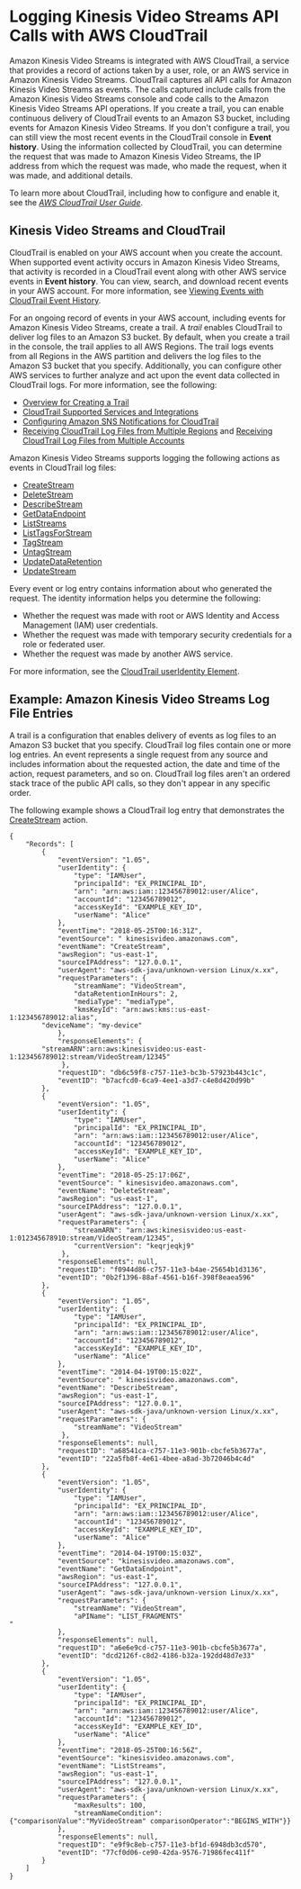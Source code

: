 # Logging Kinesis Video Streams API Calls with AWS CloudTrail<a name="monitoring-cloudtrail"></a>

Amazon Kinesis Video Streams is integrated with AWS CloudTrail, a service that provides a record of actions taken by a user, role, or an AWS service in Amazon Kinesis Video Streams\. CloudTrail captures all API calls for Amazon Kinesis Video Streams as events\. The calls captured include calls from the Amazon Kinesis Video Streams console and code calls to the Amazon Kinesis Video Streams API operations\. If you create a trail, you can enable continuous delivery of CloudTrail events to an Amazon S3 bucket, including events for Amazon Kinesis Video Streams\. If you don't configure a trail, you can still view the most recent events in the CloudTrail console in **Event history**\. Using the information collected by CloudTrail, you can determine the request that was made to Amazon Kinesis Video Streams, the IP address from which the request was made, who made the request, when it was made, and additional details\. 

To learn more about CloudTrail, including how to configure and enable it, see the *[AWS CloudTrail User Guide](http://docs.aws.amazon.com/awscloudtrail/latest/userguide/)*\.

## Kinesis Video Streams and CloudTrail<a name="akvs-info-in-cloudtrail"></a>

CloudTrail is enabled on your AWS account when you create the account\. When supported event activity occurs in Amazon Kinesis Video Streams, that activity is recorded in a CloudTrail event along with other AWS service events in **Event history**\. You can view, search, and download recent events in your AWS account\. For more information, see [Viewing Events with CloudTrail Event History](http://docs.aws.amazon.com/awscloudtrail/latest/userguide/view-cloudtrail-events.html)\. 

For an ongoing record of events in your AWS account, including events for Amazon Kinesis Video Streams, create a trail\. A *trail* enables CloudTrail to deliver log files to an Amazon S3 bucket\. By default, when you create a trail in the console, the trail applies to all AWS Regions\. The trail logs events from all Regions in the AWS partition and delivers the log files to the Amazon S3 bucket that you specify\. Additionally, you can configure other AWS services to further analyze and act upon the event data collected in CloudTrail logs\. For more information, see the following: 
+ [Overview for Creating a Trail](http://docs.aws.amazon.com/awscloudtrail/latest/userguide/cloudtrail-create-and-update-a-trail.html)
+ [CloudTrail Supported Services and Integrations](http://docs.aws.amazon.com/awscloudtrail/latest/userguide/cloudtrail-aws-service-specific-topics.html#cloudtrail-aws-service-specific-topics-integrations)
+ [Configuring Amazon SNS Notifications for CloudTrail](http://docs.aws.amazon.com/awscloudtrail/latest/userguide/getting_notifications_top_level.html)
+ [Receiving CloudTrail Log Files from Multiple Regions](http://docs.aws.amazon.com/awscloudtrail/latest/userguide/receive-cloudtrail-log-files-from-multiple-regions.html) and [Receiving CloudTrail Log Files from Multiple Accounts](http://docs.aws.amazon.com/awscloudtrail/latest/userguide/cloudtrail-receive-logs-from-multiple-accounts.html)

Amazon Kinesis Video Streams supports logging the following actions as events in CloudTrail log files:
+ [CreateStream](http://docs.aws.amazon.com/kinesisvideostreams/latest/dg/API_CreateStream.html)
+ [DeleteStream](http://docs.aws.amazon.com/kinesisvideostreams/latest/dg/API_DeleteStream.html)
+ [DescribeStream](http://docs.aws.amazon.com/kinesisvideostreams/latest/dg/API_DescribeStream.html)
+ [GetDataEndpoint](http://docs.aws.amazon.com/kinesisvideostreams/latest/dg/API_GetDataEndpoint.html)
+ [ListStreams](http://docs.aws.amazon.com/kinesisvideostreams/latest/dg/API_ListStreams.html)
+ [ListTagsForStream](http://docs.aws.amazon.com/kinesisvideostreams/latest/dg/API_ListTagsForStream.html)
+ [TagStream](http://docs.aws.amazon.com/kinesisvideostreams/latest/dg/API_TagStream.html)
+ [UntagStream](http://docs.aws.amazon.com/kinesisvideostreams/latest/dg/API_UntagStream.html)
+ [UpdateDataRetention](http://docs.aws.amazon.com/kinesisvideostreams/latest/dg/API_UpdateDataRetention.html)
+ [UpdateStream](http://docs.aws.amazon.com/kinesisvideostreams/latest/dg/API_UpdateStream.html)

Every event or log entry contains information about who generated the request\. The identity information helps you determine the following: 
+ Whether the request was made with root or AWS Identity and Access Management \(IAM\) user credentials\.
+ Whether the request was made with temporary security credentials for a role or federated user\.
+ Whether the request was made by another AWS service\.

For more information, see the [CloudTrail userIdentity Element](http://docs.aws.amazon.com/awscloudtrail/latest/userguide/cloudtrail-event-reference-user-identity.html)\.

## Example: Amazon Kinesis Video Streams Log File Entries<a name="understanding-service-name-entries"></a>

 A trail is a configuration that enables delivery of events as log files to an Amazon S3 bucket that you specify\. CloudTrail log files contain one or more log entries\. An event represents a single request from any source and includes information about the requested action, the date and time of the action, request parameters, and so on\. CloudTrail log files aren't an ordered stack trace of the public API calls, so they don't appear in any specific order\.

The following example shows a CloudTrail log entry that demonstrates the [CreateStream](http://docs.aws.amazon.com/kinesisvideostreams/latest/dg/API_CreateStream.html) action\.

```
{
    "Records": [
        {
            "eventVersion": "1.05",
            "userIdentity": {
                "type": "IAMUser",
                "principalId": "EX_PRINCIPAL_ID",
                "arn": "arn:aws:iam::123456789012:user/Alice",
                "accountId": "123456789012",
                "accessKeyId": "EXAMPLE_KEY_ID",
                "userName": "Alice"
            },
            "eventTime": "2018-05-25T00:16:31Z",
            "eventSource": " kinesisvideo.amazonaws.com",
            "eventName": "CreateStream",
            "awsRegion": "us-east-1",
            "sourceIPAddress": "127.0.0.1",
            "userAgent": "aws-sdk-java/unknown-version Linux/x.xx",
            "requestParameters": {
                "streamName": "VideoStream",
                "dataRetentionInHours": 2,	
                "mediaType": "mediaType",
                "kmsKeyId": "arn:aws:kms::us-east-1:123456789012:alias",
		"deviceName": "my-device"
      		},
            "responseElements": {
		"streamARN":arn:aws:kinesisvideo:us-east-1:123456789012:stream/VideoStream/12345"
             },
            "requestID": "db6c59f8-c757-11e3-bc3b-57923b443c1c",
            "eventID": "b7acfcd0-6ca9-4ee1-a3d7-c4e8d420d99b"
        },
        {
            "eventVersion": "1.05",
            "userIdentity": {
                "type": "IAMUser",
                "principalId": "EX_PRINCIPAL_ID",
                "arn": "arn:aws:iam::123456789012:user/Alice",
                "accountId": "123456789012",
                "accessKeyId": "EXAMPLE_KEY_ID",
                "userName": "Alice"
            },
            "eventTime": "2018-05-25:17:06Z",
            "eventSource": " kinesisvideo.amazonaws.com",
            "eventName": "DeleteStream",
            "awsRegion": "us-east-1",
            "sourceIPAddress": "127.0.0.1",
            "userAgent": "aws-sdk-java/unknown-version Linux/x.xx",
            "requestParameters": {
                "streamARN": "arn:aws:kinesisvideo:us-east-1:012345678910:stream/VideoStream/12345",
                "currentVersion": "keqrjeqkj9"
             },
            "responseElements": null,
            "requestID": "f0944d86-c757-11e3-b4ae-25654b1d3136",
            "eventID": "0b2f1396-88af-4561-b16f-398f8eaea596"
        },
        {
            "eventVersion": "1.05",
            "userIdentity": {
                "type": "IAMUser",
                "principalId": "EX_PRINCIPAL_ID",
                "arn": "arn:aws:iam::123456789012:user/Alice",
                "accountId": "123456789012",
                "accessKeyId": "EXAMPLE_KEY_ID",
                "userName": "Alice"
            },
            "eventTime": "2014-04-19T00:15:02Z",
            "eventSource": " kinesisvideo.amazonaws.com",
            "eventName": "DescribeStream",
            "awsRegion": "us-east-1",
            "sourceIPAddress": "127.0.0.1",
            "userAgent": "aws-sdk-java/unknown-version Linux/x.xx",
            "requestParameters": {
                "streamName": "VideoStream"
             },
            "responseElements": null,
            "requestID": "a68541ca-c757-11e3-901b-cbcfe5b3677a",
            "eventID": "22a5fb8f-4e61-4bee-a8ad-3b72046b4c4d"
        },
        {
            "eventVersion": "1.05",
            "userIdentity": {
                "type": "IAMUser",
                "principalId": "EX_PRINCIPAL_ID",
                "arn": "arn:aws:iam::123456789012:user/Alice",
                "accountId": "123456789012",
                "accessKeyId": "EXAMPLE_KEY_ID",
                "userName": "Alice"
            },
            "eventTime": "2014-04-19T00:15:03Z",
            "eventSource": "kinesisvideo.amazonaws.com",
            "eventName": "GetDataEndpoint",
            "awsRegion": "us-east-1",
            "sourceIPAddress": "127.0.0.1",
            "userAgent": "aws-sdk-java/unknown-version Linux/x.xx",
            "requestParameters": {
                "streamName": "VideoStream",
                "aPIName": "LIST_FRAGMENTS"
"
            },
            "responseElements": null,
            "requestID": "a6e6e9cd-c757-11e3-901b-cbcfe5b3677a",
            "eventID": "dcd2126f-c8d2-4186-b32a-192dd48d7e33"
        },
        {
            "eventVersion": "1.05",
            "userIdentity": {
                "type": "IAMUser",
                "principalId": "EX_PRINCIPAL_ID",
                "arn": "arn:aws:iam::123456789012:user/Alice",
                "accountId": "123456789012",
                "accessKeyId": "EXAMPLE_KEY_ID",
                "userName": "Alice"
            },
            "eventTime": "2018-05-25T00:16:56Z",
            "eventSource": "kinesisvideo.amazonaws.com",
            "eventName": "ListStreams",
            "awsRegion": "us-east-1",
            "sourceIPAddress": "127.0.0.1",
            "userAgent": "aws-sdk-java/unknown-version Linux/x.xx",
            "requestParameters": {
                "maxResults": 100, 
                "streamNameCondition": {"comparisonValue":"MyVideoStream" comparisonOperator":"BEGINS_WITH"}}
            }, 
            "responseElements": null,
            "requestID": "e9f9c8eb-c757-11e3-bf1d-6948db3cd570",
            "eventID": "77cf0d06-ce90-42da-9576-71986fec411f"
        }
    ]
}
```
